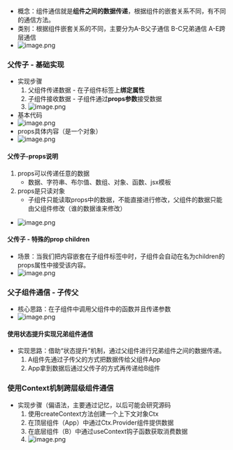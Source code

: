 - 概念：组件通信就是**组件之间的数据传递**，根据组件的嵌套关系不同，有不同的通信方法。
- 类别：根据组件嵌套关系的不同，主要分为A-B父子通信 B-C兄弟通信 A-E跨层通信
- ![image.png](https://iili.io/JaxztMQ.png)


### 父传子 - 基础实现
- 实现步骤
	1. 父组件传递数据 - 在子组件标签上**绑定属性**
	2. 子组件接收数据 - 子组件通过**props参数**接受数据
	3. ![image.png](https://iili.io/JaxTH12.png)
- 基本代码
- ![image.png](https://iili.io/Jax6TpR.png)
- props具体内容（是一个对象）
- ![image.png](https://iili.io/Jax6Evf.png)

#### 父传子-props说明
1. props可以传递任意的数据
	- 数据、字符串、布尔值、数组、对象、函数、jsx模板
2. props是只读对象
	- 子组件只能读取props中的数据，不能直接进行修改，父组件的数据只能由父组件修改（谁的数据谁来修改）
- ![image.png](https://iili.io/JaxPSln.png)

#### 父传子 - 特殊的prop children
- 场景：当我们把内容嵌套在子组件标签中时，子组件会自动在名为children的props属性中接受该内容。
- ![image.png](https://iili.io/Jaxse3X.png)

### 父子组件通信 - 子传父

- 核心思路：在子组件中调用父组件中的函数并且传递参数
- ![image.png](https://iili.io/JazKcYJ.png)
#### 使用状态提升实现兄弟组件通信
- 实现思路：借助“状态提升”机制，通过父组件进行兄弟组件之间的数据传递。
	1. A组件先通过子传父的方式把数据传给父组件App
	2. App拿到数据后通过父传子的方式再传递给B组件

### 使用Context机制跨层级组件通信
- 实现步骤（偏语法，主要通过记忆，以后可能会研究源码
	1. 使用createContext方法创建一个上下文对象Ctx
	2. 在顶层组件（App）中通过Ctx.Provider组件提供数据
	3. 在底层组件（B）中通过useContext钩子函数获取消费数据
	4. ![image.png](https://iili.io/JaY1uSV.png)
